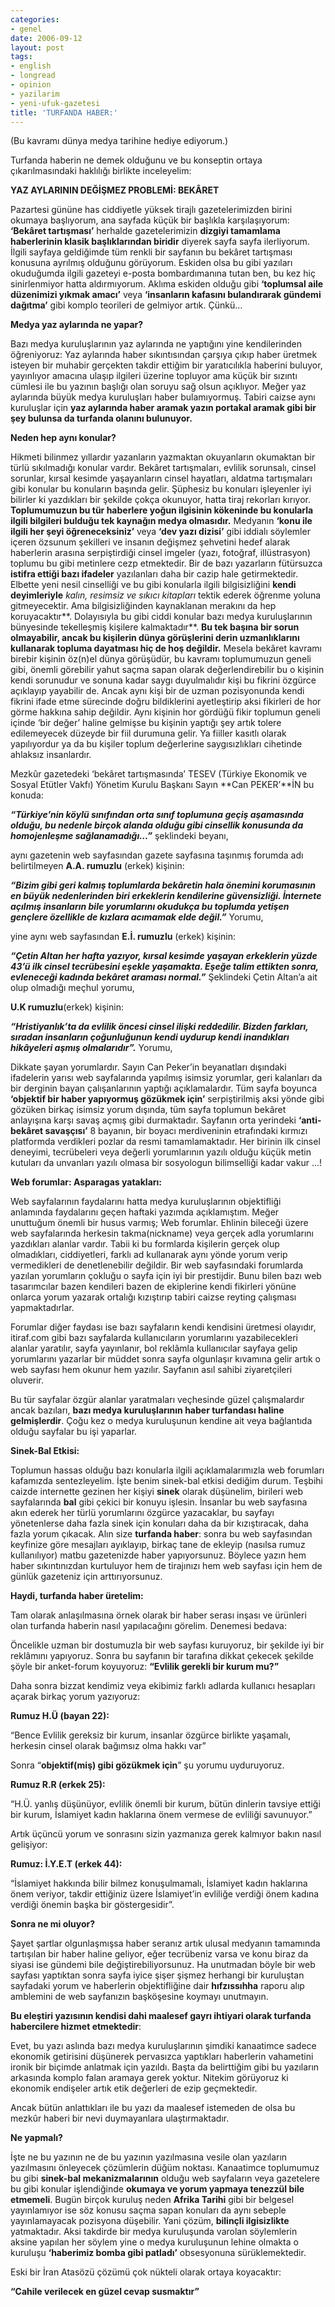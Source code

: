 ```yaml
---
categories:
- genel
date: 2006-09-12
layout: post
tags:
- english
- longread
- opinion
- yazilarim
- yeni-ufuk-gazetesi
title: 'TURFANDA HABER:'
---
```


(Bu kavramı dünya medya tarihine hediye ediyorum.)

Turfanda haberin ne demek olduğunu ve bu konseptin ortaya çıkarılmasındaki haklılığı birlikte inceleyelim:

**YAZ AYLARININ DEĞİŞMEZ PROBLEMİ: BEKÂRET**

Pazartesi gününe has ciddiyetle yüksek tirajlı gazetelerimizden birini okumaya başlıyorum, ana sayfada küçük bir başlıkla karşılaşıyorum: **‘Bekâret tartışması’** herhalde gazetelerimizin **dizgiyi tamamlama haberlerinin klasik başlıklarından biridir** diyerek sayfa sayfa ilerliyorum. İlgili sayfaya geldiğimde tüm renkli bir sayfanın bu bekâret tartışması konusuna ayrılmış olduğunu görüyorum. Eskiden olsa bu gibi yazıları okuduğumda ilgili gazeteyi e-posta bombardımanına tutan ben, bu kez hiç sinirlenmiyor hatta aldırmıyorum. Aklıma eskiden olduğu gibi **‘toplumsal aile düzenimizi yıkmak amacı’** veya **‘insanların kafasını bulandırarak gündemi dağıtma’** gibi komplo teorileri de gelmiyor artık. Çünkü…

**Medya yaz aylarında ne yapar?**

Bazı medya kuruluşlarının yaz aylarında ne yaptığını yine kendilerinden öğreniyoruz: Yaz aylarında haber sıkıntısından çarşıya çıkıp haber üretmek isteyen bir muhabir gerçekten takdir ettiğim bir yaratıcılıkla haberini buluyor, yayınlıyor amacına ulaşıp ilgileri üzerine topluyor ama küçük bir sızıntı cümlesi ile bu yazının başlığı olan soruyu sağ olsun açıklıyor. Meğer yaz aylarında büyük medya kuruluşları haber bulamıyormuş. Tabiri caizse aynı kuruluşlar için **yaz aylarında haber aramak yazın portakal aramak gibi bir şey bulunsa da turfanda olanını bulunuyor.**

**Neden hep aynı konular?**

Hikmeti bilinmez yıllardır yazanların yazmaktan okuyanların okumaktan bir türlü sıkılmadığı konular vardır. Bekâret tartışmaları, evlilik sorunsalı, cinsel sorunlar, kırsal kesimde yaşayanların cinsel hayatları, aldatma tartışmaları gibi konular bu konuların başında gelir. Şüphesiz bu konuları işleyenler iyi bilirler ki yazdıkları bir şekilde çokça okunuyor, hatta tiraj rekorları kırıyor. **Toplumumuzun bu tür haberlere yoğun ilgisinin kökeninde bu konularla ilgili bilgileri bulduğu tek kaynağın medya olmasıdır.** Medyanın **‘konu ile ilgili her şeyi öğreneceksiniz’** veya **‘dev yazı dizisi’** gibi iddialı söylemler içeren özsunum şekilleri ve insanın değişmez şehvetini hedef alarak haberlerin arasına serpiştirdiği cinsel imgeler (yazı, fotoğraf, illüstrasyon) toplumu bu gibi metinlere cezp etmektedir. Bir de bazı yazarların fütürsuzca **istifra ettiği bazı ifadeler** yazılanları daha bir cazip hale getirmektedir. Elbette yeni nesil cinselliği ve bu gibi konularla ilgili bilgisizliğini **kendi deyimleriyle** _kalın, resimsiz ve sıkıcı kitapları_ tektik ederek öğrenme yoluna gitmeyecektir. Ama bilgisizliğinden kaynaklanan merakını da hep koruyacaktır**. Dolayısıyla bu gibi ciddi konular bazı medya kuruluşlarının bünyesinde tekelleşmiş kişilere kalmaktadır**. **Bu tek başına bir sorun olmayabilir, ancak bu kişilerin dünya görüşlerini derin uzmanlıklarını kullanarak topluma dayatması hiç de hoş değildir.** Mesela bekâret kavramı birebir kişinin öz(n)el dünya görüşüdür, bu kavramı toplumumuzun geneli gibi, önemli görebilir yahut saçma sapan olarak değerlendirebilir bu o kişinin kendi sorunudur ve sonuna kadar saygı duyulmalıdır kişi bu fikrini özgürce açıklayıp yayabilir de. Ancak aynı kişi bir de uzman pozisyonunda kendi fikrini ifade etme sürecinde doğru bildiklerini ayetleştirip aksi fikirleri de hor görme hakkına sahip değildir. Aynı kişinin hor gördüğü fikir toplumun geneli içinde ‘bir değer’ haline gelmişse bu kişinin yaptığı şey artık tolere edilemeyecek düzeyde bir fiil durumuna gelir. Ya fiiller kasıtlı olarak yapılıyordur ya da bu kişiler toplum değerlerine saygısızlıkları cihetinde ahlaksız insanlardır.

Mezkûr gazetedeki ‘bekâret tartışmasında’ TESEV (Türkiye Ekonomik ve Sosyal Etütler Vakfı) Yönetim Kurulu Başkanı Sayın **Can PEKER’**İN bu konuda:

**_“Türkiye’nin köylü sınıfından orta sınıf toplumuna geçiş aşamasında olduğu, bu nedenle birçok alanda olduğu gibi cinsellik konusunda da homojenleşme sağlanamadığı…”_** şeklindeki beyanı,

aynı gazetenin web sayfasından gazete sayfasına taşınmış forumda adı belirtilmeyen **A.A. rumuzlu** (erkek) kişinin:

**_“Bizim gibi geri kalmış toplumlarda bekâretin hala önemini korumasının en büyük nedenlerinden biri erkeklerin kendilerine güvensizliği. İnternete açılmış insanların bile yorumlarını okudukça bu toplumda yetişen gençlere özellikle de kızlara acımamak elde değil.”_** Yorumu,

yine aynı web sayfasından **E.İ. rumuzlu** (erkek) kişinin:

**_“Çetin Altan her hafta yazıyor, kırsal kesimde yaşayan erkeklerin yüzde 43’ü ilk cinsel tecrübesini eşekle yaşamakta. Eşeğe talim ettikten sonra, evleneceği kadında bekâret araması normal.”_** Şeklindeki Çetin Altan’a ait olup olmadığı meçhul yorumu,

**U.K rumuzlu**(erkek) kişinin:

**_“Hristiyanlık’ta da evlilik öncesi cinsel ilişki reddedilir. Bizden farkları, sıradan insanların çoğunluğunun kendi uydurup kendi inandıkları hikâyeleri aşmış olmalarıdır”._** Yorumu,

Dikkate şayan yorumlardır. Sayın Can Peker’in beyanatları dışındaki ifadelerin yarısı web sayfalarında yapılmış isimsiz yorumlar, geri kalanları da bir derginin bayan çalışanlarının yaptığı açıklamalardır. Tüm sayfa boyunca **‘objektif bir haber yapıyormuş gözükmek için’** serpiştirilmiş aksi yönde gibi gözüken birkaç isimsiz yorum dışında, tüm sayfa toplumun bekâret anlayışına karşı savaş açmış gibi durmaktadır. Sayfanın orta yerindeki **‘anti-bekâret savaşçısı’** 8 bayanın, bir boyacı merdiveninin etrafındaki kırmızı platformda verdikleri pozlar da resmi tamamlamaktadır. Her birinin ilk cinsel deneyimi, tecrübeleri veya değerli yorumlarının yazılı olduğu küçük metin kutuları da unvanları yazılı olmasa bir sosyologun bilimselliği kadar vakur ...!

**Web forumlar: Asparagas yatakları:**

Web sayfalarının faydalarını hatta medya kuruluşlarının objektifliği anlamında faydalarını geçen haftaki yazımda açıklamıştım. Meğer unuttuğum önemli bir husus varmış; Web forumlar. Ehlinin bileceği üzere web sayfalarında herkesin takma(nickname) veya gerçek adla yorumlarını yazdıkları alanlar vardır. Tabii ki bu formlarda kişilerin gerçek olup olmadıkları, ciddiyetleri, farklı ad kullanarak aynı yönde yorum verip vermedikleri de denetlenebilir değildir. Bir web sayfasındaki forumlarda yazılan yorumların çokluğu o sayfa için iyi bir prestijdir. Bunu bilen bazı web tasarımcılar bazen kendileri bazen de ekiplerine kendi fikirleri yönüne onlarca yorum yazarak ortalığı kızıştırıp tabiri caizse reyting çalışması yapmaktadırlar.

Forumlar diğer faydası ise bazı sayfaların kendi kendisini üretmesi olayıdır, itiraf.com gibi bazı sayfalarda kullanıcıların yorumlarını yazabilecekleri alanlar yaratılır, sayfa yayınlanır, bol reklâmla kullanıcılar sayfaya gelip yorumlarını yazarlar bir müddet sonra sayfa olgunlaşır kıvamına gelir artık o web sayfası hem okunur hem yazılır. Sayfanın asıl sahibi ziyaretçileri oluverir.

Bu tür sayfalar özgür alanlar yaratmaları veçhesinde güzel çalışmalardır ancak bazıları, **bazı medya kuruluşlarının haber turfandası haline gelmişlerdir**. Çoğu kez o medya kuruluşunun kendine ait veya bağlantıda olduğu sayfalar bu işi yaparlar.

**Sinek-Bal Etkisi:**

Toplumun hassas olduğu bazı konularla ilgili açıklamalarımızla web forumları kafamızda sentezleyelim. İşte benim sinek-bal etkisi dediğim durum. Teşbihi caizde internette gezinen her kişiyi **sinek** olarak düşünelim, birileri web sayfalarında **bal** gibi çekici bir konuyu işlesin. İnsanlar bu web sayfasına akın ederek her türlü yorumlarını özgürce yazacaklar, bu sayfayı yönetenlerse daha fazla sinek için konuları daha da bir kızıştıracak, daha fazla yorum çıkacak. Alın size **turfanda haber**: sonra bu web sayfasından keyfinize göre mesajları ayıklayıp, birkaç tane de ekleyip (nasılsa rumuz kullanılıyor) matbu gazetenizde haber yapıyorsunuz. Böylece yazın hem haber sıkıntınızdan kurtuluyor hem de tirajınızı hem web sayfası için hem de günlük gazeteniz için arttırıyorsunuz.

**Haydi, turfanda haber üretelim:**

Tam olarak anlaşılmasına örnek olarak bir haber serası inşası ve ürünleri olan turfanda haberin nasıl yapılacağını görelim. Denemesi bedava:

Öncelikle uzman bir dostumuzla bir web sayfası kuruyoruz, bir şekilde iyi bir reklâmını yapıyoruz. Sonra bu sayfanın bir tarafına dikkat çekecek şekilde şöyle bir anket-forum koyuyoruz: **“Evlilik gerekli bir kurum mu?”**

Daha sonra bizzat kendimiz veya ekibimiz farklı adlarda kullanıcı hesapları açarak birkaç yorum yazıyoruz:

**Rumuz H.Ü (bayan 22):**

“Bence Evlilik gereksiz bir kurum, insanlar özgürce birlikte yaşamalı, herkesin cinsel olarak bağımsız olma hakkı var”

Sonra “**objektif(miş) gibi gözükmek için**” şu yorumu uyduruyoruz.

**Rumuz R.R (erkek 25):**

“H.Ü. yanlış düşünüyor, evlilik önemli bir kurum, bütün dinlerin tavsiye ettiği bir kurum, İslamiyet kadın haklarına önem vermese de evliliği savunuyor.”

Artık üçüncü yorum ve sonrasını sizin yazmanıza gerek kalmıyor bakın nasıl gelişiyor:

**Rumuz: İ.Y.E.T (erkek 44):**

“İslamiyet hakkında bilir bilmez konuşulmamalı, İslamiyet kadın haklarına önem veriyor, takdir ettiğiniz üzere İslamiyet’in evliliğe verdiği önem kadına verdiği önemin başka bir göstergesidir”.

**Sonra ne mi oluyor?**

Şayet şartlar olgunlaşmışsa haber seranız artık ulusal medyanın tamamında tartışılan bir haber haline geliyor, eğer tecrübeniz varsa ve konu biraz da siyasi ise gündemi bile değiştirebiliyorsunuz. Ha unutmadan böyle bir web sayfası yaptıktan sonra sayfa iyice şişer şişmez herhangi bir kuruluştan sayfadaki yorum ve haberlerin objektifliğine dair **hıfzıssıhha** raporu alıp amblemini de web sayfanızın başköşesine koymayı unutmayın.

**Bu eleştiri yazısının kendisi dahi maalesef gayrı ihtiyari olarak turfanda habercilere hizmet etmektedir**:

Evet, bu yazı aslında bazı medya kuruluşlarının şimdiki kanaatimce sadece ekonomik getirisini düşünerek pervasızca yaptıkları haberlerin vahametini ironik bir biçimde anlatmak için yazıldı. Başta da belirttiğim gibi bu yazıların arkasında komplo falan aramaya gerek yoktur. Nitekim görüyoruz ki ekonomik endişeler artık etik değerleri de ezip geçmektedir.

Ancak bütün anlattıkları ile bu yazı da maalesef istemeden de olsa bu mezkûr haberi bir nevi duymayanlara ulaştırmaktadır.

**Ne yapmalı?**

İşte ne bu yazının ne de bu yazının yazılmasına vesile olan yazıların yazılmasını önleyecek çözümlerin düğüm noktası. Kanaatimce toplumumuz bu gibi **sinek-bal mekanizmalarının** olduğu web sayfaların veya gazetelere bu gibi konular işlendiğinde **okumaya ve yorum yapmaya tenezzül bile etmemeli**. Bugün birçok kuruluş neden **Afrika Tarihi** gibi bir belgesel yayınlamıyor ise söz konusu saçma sapan konuları da aynı sebeple yayınlamayacak pozisyona düşebilir. Yani çözüm, **bilinçli ilgisizlikte** yatmaktadır. Aksi takdirde bir medya kuruluşunda varolan söylemlerin aksine yapılan her söylem yine o medya kuruluşunun lehine olmakta o kuruluşu **‘haberimiz bomba gibi patladı’** obsesyonuna sürüklemektedir.

Eski bir İran Atasözü çözümü çok nükteli olarak ortaya koyacaktır:

**“Cahile verilecek en güzel cevap susmaktır”**
